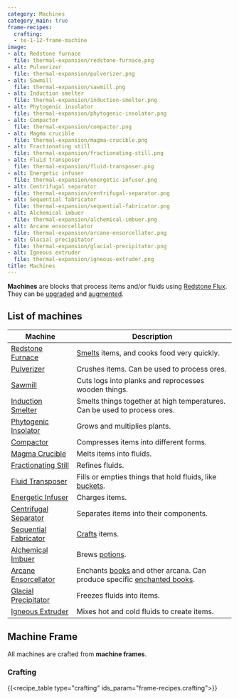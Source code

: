```yaml
---
category: Machines
category_main: true
frame-recipes:
  crafting:
  - te-1-12-frame-machine
image:
- alt: Redstone furnace
  file: thermal-expansion/redstone-furnace.png
- alt: Pulverizer
  file: thermal-expansion/pulverizer.png
- alt: Sawmill
  file: thermal-expansion/sawmill.png
- alt: Induction smelter
  file: thermal-expansion/induction-smelter.png
- alt: Phytogenic insolator
  file: thermal-expansion/phytogenic-insolator.png
- alt: Compactor
  file: thermal-expansion/compactor.png
- alt: Magma crucible
  file: thermal-expansion/magma-crucible.png
- alt: Fractionating still
  file: thermal-expansion/fractionating-still.png
- alt: Fluid transposer
  file: thermal-expansion/fluid-transposer.png
- alt: Energetic infuser
  file: thermal-expansion/energetic-infuser.png
- alt: Centrifugal separator
  file: thermal-expansion/centrifugal-separator.png
- alt: Sequential fabricator
  file: thermal-expansion/sequential-fabricator.png
- alt: Alchemical imbuer
  file: thermal-expansion/alchemical-imbuer.png
- alt: Arcane ensorcellator
  file: thermal-expansion/arcane-ensorcellator.png
- alt: Glacial precipitator
  file: thermal-expansion/glacial-precipitator.png
- alt: Igneous extruder
  file: thermal-expansion/igneous-extruder.png
title: Machines
---
```


**Machines** are blocks that process items and/or fluids using [Redstone
Flux](/docs/redstone-flux/). They can be [upgraded](../../thermal-foundation/tiers/) and
[augmented](../augments/).


List of machines
----------------



| Machine | Description |
|---|---|
| [Redstone Furnace](../redstone-furnace/) | [Smelts](https://minecraft.gamepedia.com/Smelting) items, and cooks food very quickly. |
| [Pulverizer](../pulverizer/) | Crushes items. Can be used to process ores. |
| [Sawmill](../sawmill/) | Cuts logs into planks and reprocesses wooden things. |
| [Induction Smelter](../induction-smelter/) | Smelts things together at high temperatures. Can be used to process ores. |
| [Phytogenic Insolator](../phytogenic-insolator/) | Grows and multiplies plants. |
| [Compactor](../compactor/) | Compresses items into different forms. |
| [Magma Crucible](../magma-crucible/) | Melts items into fluids. |
| [Fractionating Still](../fractionating-still/) | Refines fluids. |
| [Fluid Transposer](../fluid-transposer/) | Fills or empties things that hold fluids, like [buckets](https://minecraft.gamepedia.com/Bucket). |
| [Energetic Infuser](../energetic-infuser/) | Charges items. |
| [Centrifugal Separator](../centrifugal-separator/) | Separates items into their components. |
| [Sequential Fabricator](../sequential-fabricator/) | [Crafts](https://minecraft.gamepedia.com/Crafting) items. |
| [Alchemical Imbuer](../alchemical-imbuer/) | Brews [potions](https://minecraft.gamepedia.com/Potion). |
| [Arcane Ensorcellator](../arcane-ensorcellator/) | Enchants [books](https://minecraft.gamepedia.com/Book) and other arcana. Can produce specific [enchanted books](https://minecraft.gamepedia.com/Enchanted_Book). |
| [Glacial Precipitator](../glacial-precipitator/) | Freezes fluids into items. |
| [Igneous Extruder](../igneous-extruder/) | Mixes hot and cold fluids to create items. |





Machine Frame
-------------

All machines are crafted from **machine frames**.

### Crafting
{{<recipe_table type="crafting" ids_param="frame-recipes.crafting">}}
